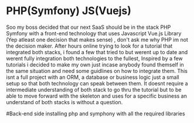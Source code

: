 #  PHP(Symfony) JS(Vuejs) 

Soo my boss decided  that our next SaaS should be in the stack PHP Symfony with a front-end technology that uses Javascript Vue.js Library (Yep atleast one decision that makes sense)  , don't ask me why PHP im not the decision maker.
After hours online trying to look for a tutorial that integrated both stacks, i found a few that tried to but werent up to date and werent fully integration both technologies to the fullest, Inspired by a few tutorials i decided to make my own just incase anybody found themself in the same situation and need some guidlines on how to integrate them.
This isnt a full project with an ORM, a database or  business logic just a small setup so that both technology can speak between them.
 It doesnt require a intermediate understanding of both stack to go thru the tutorial but to be able to move forward with the skeleton and uses for a specific business an understand of both stacks is without a question.
 
 #Back-end side installing php and symphony with all the required libraries
 
